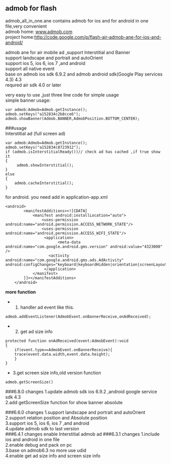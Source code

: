 admob for flash 
------

admob_all_in_one.ane      contains admob for ios and for android in one file,very convenient <br/>
admob home: www.admob.com<br/>
project home:http://code.google.com/p/flash-air-admob-ane-for-ios-and-android/ <br />


admob ane for air mobile ad ,support Interstitial and Banner<br/>
support  landscape and portrait  and autoOrient<br/>
support ios 5, ios 6, ios 7 ,and android<br/>
support all native event<br/>
base on admob ios sdk 6.9.2 and admob android sdk(Google Play services 4.3) 4.3<br/>
requred  air sdk 4.0 or later <br/>

very easy to use ,just three line code for simple usage<br/>
simple banner usage:
```
var admob:Admob=Admob.getInstance();
admob.setKeys("a152834c2b8cce6");
admob.showBanner(Admob.BANNER,AdmobPosition.BOTTOM_CENTER);
```

###usage  
Interstitial ad (full screen ad)
```
var admob:Admob=Admob.getInstance();
admob.setKeys("a152834c8723912");
if (admob.isInterstitialReady())// check ad has cached ,if true show it
{
     admob.showInterstitial();
}
else
{
    admob.cacheInterstitial();
}
```

for android.  you need add in application-app.xml
```
<android>
        <manifestAdditions><![CDATA[
			<manifest android:installLocation="auto">
			    <uses-permission android:name="android.permission.ACCESS_NETWORK_STATE"/>
			    <uses-permission android:name="android.permission.ACCESS_WIFI_STATE"/>
			     <application>
			           <meta-data android:name="com.google.android.gms.version" android:value="4323000" />
			  	   <activity android:name="com.google.android.gms.ads.AdActivity" android:configChanges="keyboard|keyboardHidden|orientation|screenLayout|uiMode|screenSize|smallestScreenSize"/>
			     </application>
			</manifest>
		]]></manifestAdditions>
    </android>
```

**more function**
- 1. handler  ad event  like this.
```
admob.addEventListener(AdmobEvent.onBannerReceive,onAdReceived);
```
- 2. get ad size info
```
protected function onAdReceived(event:AdmobEvent):void
{
    if(event.type==AdmobEvent.onBannerReceive){
	trace(event.data.width,event.data.height);
    }
}
```
- 3.get screen size info,old version function
```
admob.getScreenSize()
```
###6.8.0 changes
1.update admob sdk ios 6.9.2 ,android google service sdk 4.3<br/>
2.add getScreenSize function for show banner absolute<br/>

###6.6.0 changes
1.support  landscape and portrait  and autoOrient<br/>
2.support relation position and Absolute position<br/>
3.support ios 5, ios 6, ios 7 ,and android<br/>
4.update admob sdk to last version<br/>
###6.4.1 changes
enable Interstitial admob ad 
###6.3.1 changes
1.include ios and android in one file<br/>
2.enable debug and pack on pc<br/>
3.base on admob6.3 no more use udid<br/>
4.enable get ad size info and screen size info<br/>
